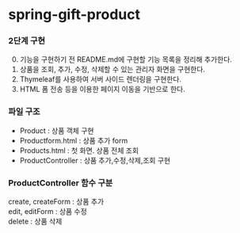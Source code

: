 # spring-gift-product

### 2단계 구현

0. 기능을 구현하기 전 README.md에 구현할 기능 목록을 정리해 추가한다.
1. 상품을 조회, 추가, 수정, 삭제할 수 있는 관리자 화면을 구현한다.
2. Thymeleaf를 사용하여 서버 사이드 렌더링을 구현한다.
3. HTML 폼 전송 등을 이용한 페이지 이동을 기반으로 한다.


### 파일 구조

- Product : 상품 객체 구현
- Productform.html : 상품 추가 form
- Products.html : 첫 화면. 상품 전체 조회
- ProductController : 상품 추가,수정,삭제,조회 구현

### ProductController 함수 구분
create, createForm : 상품 추가  
edit, editForm : 상품 수정  
delete : 상품 삭제